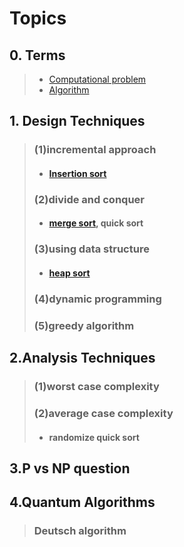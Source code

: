 # Topics
## 0. Terms
> * [Computational problem](https://github.com/baehunsang/Algorithm---/wiki/Computational-Problem)
> * [Algorithm](https://github.com/baehunsang/Algorithm---/wiki/Algorithm)
## 1. Design Techniques
> ### (1)incremental approach
> * #### [Insertion sort](https://github.com/baehunsang/Algorithm---/wiki/Insertion-sort)
> ### (2)divide and conquer
> * #### [merge sort](https://github.com/baehunsang/Algorithm---/wiki/Merge-sort), quick sort
> ### (3)using data structure
> * #### [heap sort](https://github.com/baehunsang/Algorithm---/wiki/Heap-sort)
> ### (4)dynamic programming
> ### (5)greedy algorithm
## 2.Analysis Techniques 
> ### (1)worst case complexity
> ### (2)average case complexity
> * #### randomize quick sort
## 3.P vs NP question
## 4.Quantum Algorithms
> ### Deutsch algorithm

